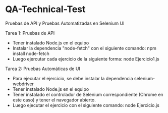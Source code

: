 # QA-Technical-Test
Pruebas de API y Pruebas Automatizadas en Selenium UI

Tarea 1: Pruebas de API
- Tener instalado Node.js en el equipo
- Instalar la dependencia "node-fetch" con el siguiente comando: npm install node-fetch
- Luego ejercutar cada ejercicio de la siguiente forma: node Ejercicio1.js


Tarea 2: Pruebas Automáticas de UI

- Para ejecutar el ejercicio, se debe instalar la dependencia selenium-webdriver
- Tener instalado Node.js en el equipo
- Tener instalado el controlador de Selenium correspondiente (Chrome en este caso) y tener el navegador abierto. 
- Luego ejecutar el ejercicio con el siguiente comando: node Ejercicio.js

